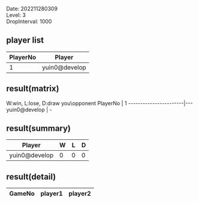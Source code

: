 Date: 202211280309  
Level: 3  
DropInterval: 1000  
## player list
PlayerNo  |  Player
----------|---------------
1         |  yuin0@develop
## result(matrix)
W:win, L:lose, D:draw
you\opponent PlayerNo  |  1
-----------------------|---
yuin0@develop          |  -
## result(summary)
Player         |  W  |  L  |  D
---------------|-----|-----|---
yuin0@develop  |  0  |  0  |  0
## result(detail)
GameNo  |  player1  |  player2
--------|-----------|---------
